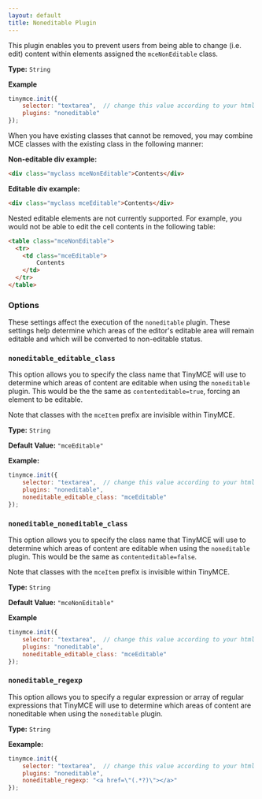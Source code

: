```yaml
---
layout: default
title: Noneditable Plugin
---
```


This plugin enables you to prevent users from being able to change (i.e. edit) content within elements assigned the `mceNonEditable` class.

**Type:** `String`

**Example**

```js
tinymce.init({
    selector: "textarea",  // change this value according to your html
    plugins: "noneditable"
});
```

When you have existing classes that cannot be removed, you may combine MCE classes with the existing class in the following manner:

**Non-editable div example:**

```html
<div class="myclass mceNonEditable">Contents</div>
```

**Editable div example:**

```html
<div class="myclass mceEditable">Contents</div>
```

Nested editable elements are not currently supported. For example, you would not be able to edit the cell contents in the following table:

```html
<table class="mceNonEditable">
  <tr>
    <td class="mceEditable">
        Contents
    </td>
  </tr>
</table>
```

### Options

These settings affect the execution of the `noneditable` plugin. These settings help determine which areas of the editor's editable area will remain editable and which will be converted to non-editable status.

### `noneditable_editable_class`

This option allows you to specify the class name that TinyMCE will use to determine which areas of content are editable when using the `noneditable` plugin. This would be the the same as `contenteditable=true`, forcing an element to be editable.

Note that classes with the `mceItem` prefix are invisible within TinyMCE.

**Type:** `String`

**Default Value:** `"mceEditable"`

**Example:**

```js
tinymce.init({
    selector: "textarea",  // change this value according to your html
    plugins: "noneditable",
    noneditable_editable_class: "mceEditable"
});
```

### `noneditable_noneditable_class`

This option allows you to specify the class name that TinyMCE will use to determine which areas of content are editable when using the `noneditable` plugin. This would be the same as `contenteditable=false`.

Note that classes with the `mceItem` prefix is invisible within TinyMCE.

**Type:** `String`

**Default Value:** `"mceNonEditable"`

**Example**

```js
tinymce.init({
    selector: "textarea",  // change this value according to your html
    plugins: "noneditable",
    noneditable_editable_class: "mceEditable"
});
```

### `noneditable_regexp`

This option allows you to specify a regular expression or array of regular expressions that TinyMCE will use to determine which areas of content are noneditable when using the `noneditable` plugin.

**Type:** `String`

**Eexample:**

```js
tinymce.init({
    selector: "textarea",  // change this value according to your html
    plugins: "noneditable",
    noneditable_regexp: "<a href=\"(.*?)\"></a>"
});
```
